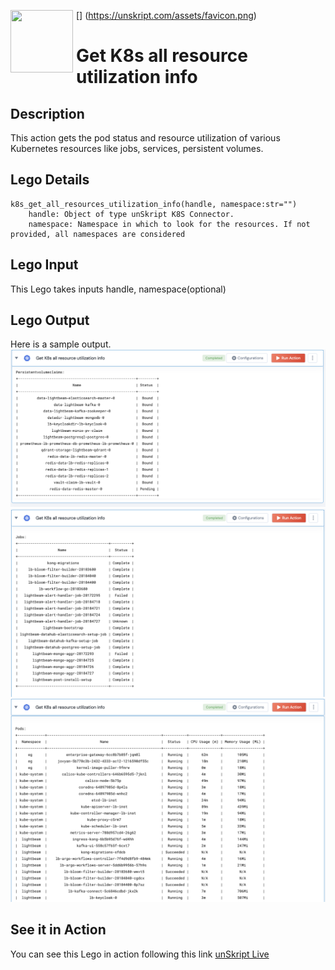 [<img align="left" src="https://unskript.com/assets/favicon.png" width="100" height="100" style="padding-right: 5px">]
(https://unskript.com/assets/favicon.png)
<h1>Get K8s all resource utilization info</h1>

## Description
This action gets the pod status and resource utilization of various Kubernetes resources like jobs, services, persistent volumes.

## Lego Details
	k8s_get_all_resources_utilization_info(handle, namespace:str="")
		handle: Object of type unSkript K8S Connector.
		namespace: Namespace in which to look for the resources. If not provided, all namespaces are considered

## Lego Input
This Lego takes inputs handle, namespace(optional)

## Lego Output
Here is a sample output.
<img src="./1.png">
<img src="./2.png">
<img src="./3.png">

## See it in Action

You can see this Lego in action following this link [unSkript Live](https://us.app.unskript.io)